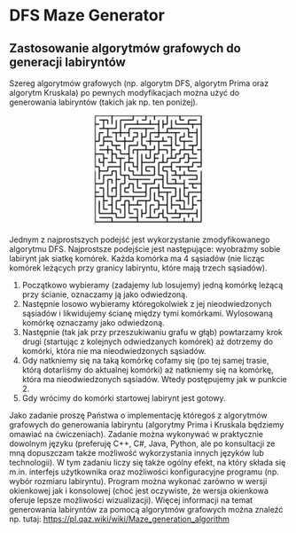 
# DFS Maze Generator

## Zastosowanie algorytmów grafowych do generacji labiryntów

Szereg algorytmów grafowych (np. algorytm DFS, algorytm Prima oraz algorytm Kruskala) po pewnych modyfikacjach można użyć do generowania labiryntów (takich jak np. ten poniżej).

<p align="center">
  <img width="200" height="200" src="img.png">
</p>


Jednym z najprostszych podejść jest wykorzystanie zmodyfikowanego algorytmu DFS.
Najprostsze podejście jest następujące:  wyobraźmy sobie labirynt jak siatkę komórek. Każda komórka ma 4 sąsiadów (nie licząc komórek leżących przy granicy labiryntu, które mają trzech sąsiadów).
1)	Początkowo wybieramy (zadajemy lub losujemy) jedną komórkę leżącą przy ścianie, oznaczamy ją jako odwiedzoną.
2)	Następnie losowo wybieramy któregokolwiek z jej nieodwiedzonych sąsiadów i likwidujemy ścianę między tymi komórkami. Wylosowaną komórkę oznaczamy jako odwiedzoną.
3)	Następnie (tak jak przy przeszukiwaniu grafu w głąb) powtarzamy krok drugi (startując z kolejnych odwiedzanych komórek) aż dotrzemy do komórki, która nie ma nieodwiedzonych sąsiadów.
4)	Gdy natkniemy się na taką komórkę cofamy się (po tej samej trasie, którą dotarliśmy do aktualnej komórki) aż natkniemy się na komórkę, która ma nieodwiedzonych sąsiadów. Wtedy postępujemy jak w punkcie 2.
5)	Gdy wrócimy do komórki startowej labirynt jest gotowy.

Jako zadanie proszę Państwa o implementację któregoś z algorytmów grafowych do generowania labiryntu (algorytmy Prima i Kruskala będziemy omawiać na ćwiczeniach). Zadanie można wykonywać w praktycznie dowolnym języku (preferuję C++, C#, Java, Python, ale po konsultacji ze mną dopuszczam także możliwość wykorzystania innych języków lub technologii).
W tym zadaniu liczy się także ogólny efekt, na który składa się m.in. interfejs użytkownika oraz możliwości konfiguracyjne programu (np. wybór rozmiaru labiryntu). Program można wykonać zarówno w wersji okienkowej jak i konsolowej (choć jest oczywiste, że wersja okienkowa oferuje lepsze możliwości wizualizacji).
Więcej informacji na temat generowania labiryntów za pomocą algorytmów grafowych można znaleźć np. tutaj:  https://pl.qaz.wiki/wiki/Maze_generation_algorithm

